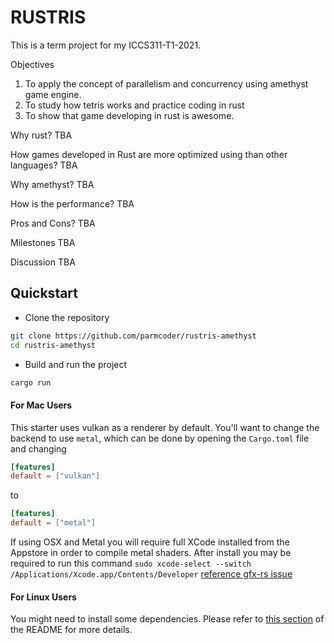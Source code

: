 # RUSTRIS
This is a term project for my ICCS311-T1-2021.

Objectives
1. To apply the concept of parallelism and concurrency using amethyst game engine.
2. To study how tetris works and practice coding in rust
3. To show that game developing in rust is awesome.

Why rust?
TBA

How games developed in Rust are more optimized using than other languages?
TBA

Why amethyst?
TBA

How is the performance?
TBA

Pros and Cons?
TBA

Milestones
TBA

Discussion
TBA

## Quickstart

- Clone the repository

```bash
git clone https://github.com/parmcoder/rustris-amethyst
cd rustris-amethyst
```

- Build and run the project

```bash
cargo run
```

#### For Mac Users

This starter uses vulkan as a renderer by default. You'll want to change the backend to use `metal`, which can be done by opening the `Cargo.toml` file and changing

```toml
[features]
default = ["vulkan"]
```

to

```toml
[features]
default = ["metal"]
```

If using OSX and Metal you will require full XCode installed from the Appstore in order to compile metal shaders.
After install you may be required to run this command `sudo xcode-select --switch /Applications/Xcode.app/Contents/Developer` [reference gfx-rs issue](https://github.com/gfx-rs/gfx/issues/2472)

#### For Linux Users

You might need to install some dependencies. Please refer to [this section](https://github.com/amethyst/amethyst#dependencies) of the README for more details.